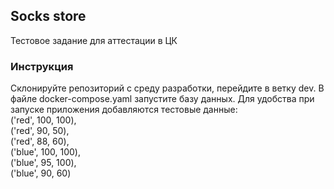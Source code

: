 ## Socks store
Тестовое задание для аттестации в ЦК
### Инструкция
Склонируйте репозиторий с среду разработки, перейдите в ветку dev.
В файле docker-compose.yaml запустите базу данных. Для удобства при запуске приложения добавляются тестовые данные:\
('red', 100, 100),\
('red', 90, 50),\
('red', 88, 60),\
('blue', 100, 100),\
('blue', 95, 100),\
('blue', 90, 60)
